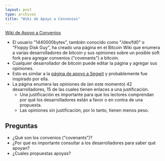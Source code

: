 ```yaml
---
layout: post
type: archivos
title: "Wiki de Apoyo a Convenios"
---
```


[Wiki de Apoyo a Convenios](https://en.bitcoin.it/wiki/Covenants_support)

- El usuario "1440000bytes", también conocido como "/dev/fd0" o "Floppy Disk Guy", ha creado una página en el Bitcoin Wiki que enumera a varias desarrolladores de bitcoin y sus opiniones sobre un posible soft fork para agregar convenios ("covenants") a bitcoin.
- Cualquier desarrollador de bitcoin puede editar la página y agregar sus opiniones.
- Esto es similar a la [página de apoyo a Segwit](https://en.bitcoin.it/wiki/Segwit_support) y probablemente fue inspirado por ella.
- La página enumera las opiniones de (en este momento) 42 desarrolladores, 15 de las cuales tienen enlaces a una justificación.
  - Una justificación es importante para que los lectores comprendan por qué los desarrolladores están a favor o en contra de una propuesta.
  - Las opiniones sin justificación, por lo tanto, tienen menos peso.

## Preguntas

- ¿Qué son los convenios ("covenants")?
- ¿Por qué es importante consultar a los desarrolladores para saber qué apoyan?
- ¿Cuales propuestas apoyas?
